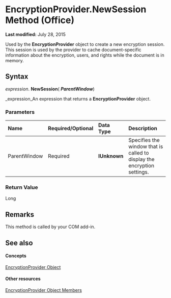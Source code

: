 
# EncryptionProvider.NewSession Method (Office)

 **Last modified:** July 28, 2015

Used by the  **EncryptionProvider** object to create a new encryption session. This session is used by the provider to cache document-specific information about the encryption, users, and rights while the document is in memory.

## Syntax

 _expression_. **NewSession**( **_ParentWindow_**)

 _expression_An expression that returns a  **EncryptionProvider** object.


### Parameters



|**Name**|**Required/Optional**|**Data Type**|**Description**|
|:-----|:-----|:-----|:-----|
|ParentWindow|Required| **IUnknown**|Specifies the window that is called to display the encryption settings.|

### Return Value

Long


## Remarks

This method is called by your COM add-in.


## See also


#### Concepts


 [EncryptionProvider Object](9f5cc550-6bcb-2748-14a7-696cf8ef021b.md)
#### Other resources


 [EncryptionProvider Object Members](48bed5b8-b284-4b52-4143-153ae1c751a4.md)
